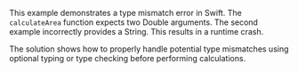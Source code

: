 This example demonstrates a type mismatch error in Swift.  The `calculateArea` function expects two Double arguments. The second example incorrectly provides a String. This results in a runtime crash.

The solution shows how to properly handle potential type mismatches using optional typing or type checking before performing calculations.